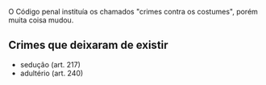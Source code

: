 O Código penal instituía os chamados "crimes contra os costumes", porém muita coisa mudou.


## Crimes que deixaram de existir

- sedução (art. 217)
- adultério (art. 240)